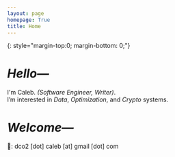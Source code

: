 ```yaml
---
layout: page
homepage: True
title: Home
---
```


{: style="margin-top:0; margin-bottom: 0;"}

# _Hello—_ 

I'm Caleb. _(Software Engineer, Writer)_.  
I’m interested in _Data_, _Optimization_, and _Crypto_ systems.  

# _Welcome—_

📩: dco2 [dot] caleb [at] gmail [dot] com
